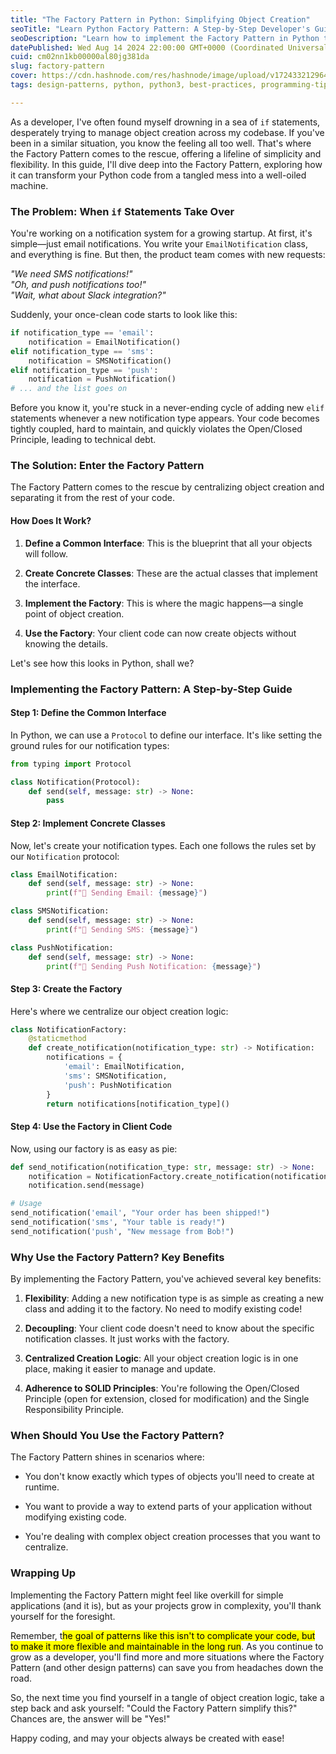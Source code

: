 ```yaml
---
title: "The Factory Pattern in Python: Simplifying Object Creation"
seoTitle: "Learn Python Factory Pattern: A Step-by-Step Developer's Guide"
seoDescription: "Learn how to implement the Factory Pattern in Python to create flexible, maintainable code. Boost your software design skills with practical examples."
datePublished: Wed Aug 14 2024 22:00:00 GMT+0000 (Coordinated Universal Time)
cuid: cm02nn1kb00000al80jg381da
slug: factory-pattern
cover: https://cdn.hashnode.com/res/hashnode/image/upload/v1724332129647/23112bc7-f225-4f67-8420-3e6d182d68fd.png
tags: design-patterns, python, python3, best-practices, programming-tips, solid-principles

---
```


As a developer, I've often found myself drowning in a sea of `if` statements, desperately trying to manage object creation across my codebase. If you've been in a similar situation, you know the feeling all too well. That's where the Factory Pattern comes to the rescue, offering a lifeline of simplicity and flexibility. In this guide, I'll dive deep into the Factory Pattern, exploring how it can transform your Python code from a tangled mess into a well-oiled machine.

### The Problem: When `if` Statements Take Over

You're working on a notification system for a growing startup. At first, it's simple—just email notifications. You write your `EmailNotification` class, and everything is fine. But then, the product team comes with new requests:

*"We need SMS notifications!"  
"Oh, and push notifications too!"  
"Wait, what about Slack integration?"*

Suddenly, your once-clean code starts to look like this:

```python
if notification_type == 'email':
    notification = EmailNotification()
elif notification_type == 'sms':
    notification = SMSNotification()
elif notification_type == 'push':
    notification = PushNotification()
# ... and the list goes on
```

Before you know it, you're stuck in a never-ending cycle of adding new `elif` statements whenever a new notification type appears. Your code becomes tightly coupled, hard to maintain, and quickly violates the Open/Closed Principle, leading to technical debt.

### The Solution: Enter the Factory Pattern

The Factory Pattern comes to the rescue by centralizing object creation and separating it from the rest of your code.

#### How Does It Work?

1. **Define a Common Interface**: This is the blueprint that all your objects will follow.
    
2. **Create Concrete Classes**: These are the actual classes that implement the interface.
    
3. **Implement the Factory**: This is where the magic happens—a single point of object creation.
    
4. **Use the Factory**: Your client code can now create objects without knowing the details.
    

Let's see how this looks in Python, shall we?

### Implementing the Factory Pattern: A Step-by-Step Guide

#### Step 1: Define the Common Interface

In Python, we can use a `Protocol` to define our interface. It's like setting the ground rules for our notification types:

```python
from typing import Protocol

class Notification(Protocol):
    def send(self, message: str) -> None:
        pass
```

#### Step 2: Implement Concrete Classes

Now, let's create your notification types. Each one follows the rules set by our `Notification` protocol:

```python
class EmailNotification:
    def send(self, message: str) -> None:
        print(f"📧 Sending Email: {message}")

class SMSNotification:
    def send(self, message: str) -> None:
        print(f"📱 Sending SMS: {message}")

class PushNotification:
    def send(self, message: str) -> None:
        print(f"🔔 Sending Push Notification: {message}")
```

#### Step 3: Create the Factory

Here's where we centralize our object creation logic:

```python
class NotificationFactory:
    @staticmethod
    def create_notification(notification_type: str) -> Notification:
        notifications = {
            'email': EmailNotification,
            'sms': SMSNotification,
            'push': PushNotification
        }
        return notifications[notification_type]()
```

#### Step 4: Use the Factory in Client Code

Now, using our factory is as easy as pie:

```python
def send_notification(notification_type: str, message: str) -> None:
    notification = NotificationFactory.create_notification(notification_type)
    notification.send(message)

# Usage
send_notification('email', "Your order has been shipped!")
send_notification('sms', "Your table is ready!")
send_notification('push', "New message from Bob!")
```

### Why Use the Factory Pattern? Key Benefits

By implementing the Factory Pattern, you've achieved several key benefits:

1. **Flexibility**: Adding a new notification type is as simple as creating a new class and adding it to the factory. No need to modify existing code!
    
2. **Decoupling**: Your client code doesn't need to know about the specific notification classes. It just works with the factory.
    
3. **Centralized Creation Logic**: All your object creation logic is in one place, making it easier to manage and update.
    
4. **Adherence to SOLID Principles**: You're following the Open/Closed Principle (open for extension, closed for modification) and the Single Responsibility Principle.
    

### When Should You Use the Factory Pattern?

The Factory Pattern shines in scenarios where:

* You don't know exactly which types of objects you'll need to create at runtime.
    
* You want to provide a way to extend parts of your application without modifying existing code.
    
* You're dealing with complex object creation processes that you want to centralize.
    

### Wrapping Up

Implementing the Factory Pattern might feel like overkill for simple applications (and it is), but as your projects grow in complexity, you'll thank yourself for the foresight.

Remember, t<mark>he goal of patterns like this isn't to complicate your code, but to make it more flexible and maintainable in the long run</mark>. As you continue to grow as a developer, you'll find more and more situations where the Factory Pattern (and other design patterns) can save you from headaches down the road.

So, the next time you find yourself in a tangle of object creation logic, take a step back and ask yourself: "Could the Factory Pattern simplify this?" Chances are, the answer will be "Yes!"

Happy coding, and may your objects always be created with ease!